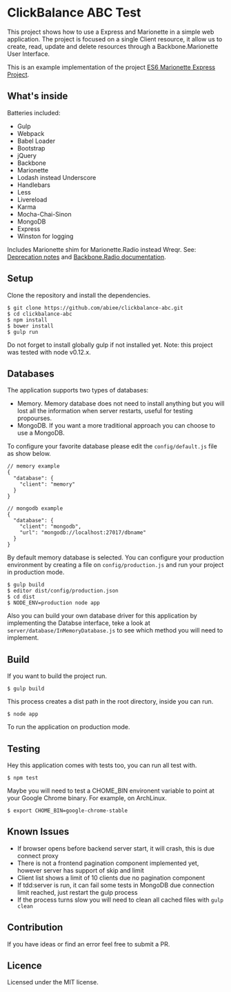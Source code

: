 ClickBalance ABC Test
=====================
This project shows how to use a Express and Marionette in a simple web application. The project is focused on a single Client resource, it allow us to create, read, update and delete resources through a Backbone.Marionette User Interface.

This is an example implementation of the project [ES6 Marionette Express Project](https://github.com/abiee/es6-marionette-express).

What's inside
----------------
Batteries included:
 - Gulp
 - Webpack
 - Babel Loader
 - Bootstrap
 - jQuery
 - Backbone
 - Marionette
 - Lodash instead Underscore
 - Handlebars
 - Less
 - Livereload
 - Karma
 - Mocha-Chai-Sinon
 - MongoDB
 - Express
 - Winston for logging

Includes Marionette shim for Marionette.Radio instead Wreqr. See: [Deprecation notes](http://marionettejs.com/docs/v2.3.1/marionette.application.html#the-application-channel) and [Backbone.Radio documentation](https://github.com/marionettejs/backbone.radio#using-with-marionette).

Setup
-----
Clone the repository and install the dependencies.

    $ git clone https://github.com/abiee/clickbalance-abc.git
    $ cd clickbalance-abc
    $ npm install
    $ bower install
    $ gulp run

Do not forget to install globally gulp if not installed yet. Note: this project was tested with node v0.12.x.

Databases
---------
The application supports two types of databases:
 - Memory. Memory database does not need to install anything but you will lost all the information when server restarts, useful for testing propourses.
 - MongoDB. If you want a more traditional approach you can choose to use a MongoDB.

To configure your favorite database please edit the `config/default.js` file as show below.

    // memory example
    {
      "database": {
        "client": "memory"
      }
    }

    // mongodb example
    {
      "database": {
        "client": "mongodb",
        "url": "mongodb://localhost:27017/dbname"
      }
    }

By default memory database is selected. You can configure your production environment by creating a file on `config/production.js` and run your project in production mode.

    $ gulp build
    $ editor dist/config/production.json
    $ cd dist
    $ NODE_ENV=production node app

Also you can build your own database driver for this application by implementing the Databse interface, teke a look at `server/database/InMemoryDatabase.js` to see which method you will need to implement.

Build
-----
If you want to build the project run.

    $ gulp build

This process creates a dist path in the root directory, inside you can run.

    $ node app

To run the application on production mode.

Testing
-------
Hey this application comes with tests too, you can run all test with.

    $ npm test

Maybe you will need to test a CHOME_BIN environent variable to point at your Google Chrome binary. For example, on ArchLinux.

    $ export CHOME_BIN=google-chrome-stable

Known Issues
------------
 - If browser opens before backend server start, it will crash, this is due connect proxy
 - There is not a frontend pagination component implemented yet, however server has support of skip and limit
 - Client list shows a limit of 10 clients due no pagination component
 - If tdd:server is run, it can fail some tests in MongoDB due connection limit reached, just restart the gulp process
 - If the process turns slow you will need to clean all cached files with `gulp clean`

Contribution
---------------
If you have ideas or find an error feel free to submit a PR.

Licence
-------
Licensed under the MIT license.
